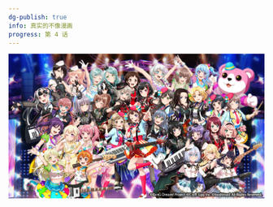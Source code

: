 ```yaml
---
dg-publish: true
info: 真实的不像漫画
progress: 第 4 话
---
```


![Bangdreamgdp4th.jpg](../source/img/Bangdreamgdp4th.jpg)

